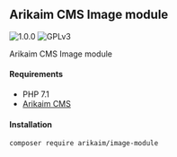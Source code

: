 ## Arikaim CMS Image module
![1.0.0](https://img.shields.io/github/release/arikaim/image-module.svg)
![GPLv3](https://img.shields.io/badge/License-GPLv3-blue.svg)

Arikaim CMS Image module



#### Requirements 
  * PHP 7.1
  * [Arikaim CMS](https://github.com/arikaim/arikaim)


#### Installation

```bash
composer require arikaim/image-module
```